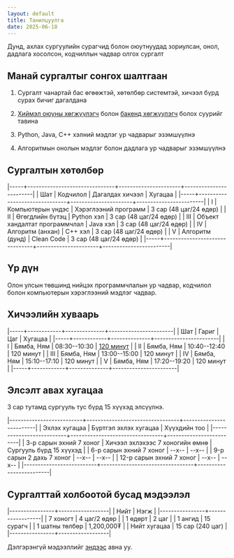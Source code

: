 ```yaml
---
layout: default
title: Танилцуулга
date: 2025-06-18
---
```


Дунд, ахлах сургуулийн сурагчид болон оюутнуудад зориулсан, онол, дадлага хосолсон, кодчиллын чадвар олгох сургалт

## Манай сургалтыг сонгох шалтгаан

1. Сургалт чанартай бас өгөөжтэй, хөтөлбөр системтэй, хичээл бүрд сурах бичиг дагалдана
   
1. [Хиймэл оюуны хөгжүүлэгч](/faq#ai) болон [бакенд хөгжүүлэгч](/backend) болох суурийг тавина

1. Python, Java, C++ хэлний мэдлэг ур чадварыг эзэмшүүлнэ

1. Алгоритмын онолын мэдлэг болон дадлага ур чадварыг эзэмшүүлнэ

## Сургалтын хөтөлбөр

|-----+-------------------------------+----------------------+------------------------|
| Шат | Кодчилол                      | Дагалдах хичээл      | Хугацаа                |
|-----+-------------------------------+----------------------+------------------------|
| I   | Компьютерын үндэс             | Хэрэглээний программ | 3 сар (48 цаг/24 өдөр) |
| II  | Өгөгдлийн бүтэц               | Python хэл           | 3 сар (48 цаг/24 өдөр) |
| III | Объект хандалтат программчлал | Java хэл             | 3 сар (48 цаг/24 өдөр) |
| IV  | Алгоритм (анхан)              | C++ хэл              | 3 сар (48 цаг/24 өдөр) |
| V   | Алгоритм (дунд)               | Clean Code           | 3 сар (48 цаг/24 өдөр) |
|-----+-------------------------------+----------------------+------------------------|

## Үр дүн

Олон улсын төвшинд нийцэх программчлалын ур чадвар, кодчилол болон компьютерын хэрэглээний мэдлэг чадвар.

## Хичээлийн хуваарь

|-----+------------+--------------+-----------------------|
| Шат | Гариг      |          Цаг | Хугацаа               |
|-----+------------+--------------+-----------------------|
| I   | Бямба, Ням | 08:30--10:30 | [120 минут](/faq#120) |
| II  | Бямба, Ням | 10:40--12:40 | 120 минут             |
| III | Бямба, Ням | 13:00--15:00 | 120 минут             |
| IV  | Бямба, Ням | 15:10--17:10 | 120 минут             |
| V   | Бямба, Ням | 17:20--19:20 | 120 минут             |
|-----+------------+--------------+-----------------------|

## Элсэлт авах хугацаа

3 сар тутамд сургууль тус бүрд 15 хүүхэд элсүүлнэ.

|--------------------------+---------------------------------+-------------------------|
| Эхлэх хугацаа            | Бүртгэл эхлэх хугацаа           | Хүүхдийн тоо            |
|--------------------------+---------------------------------+-------------------------|
| 3-р сарын эхний 7 хоног  | Хичээл эхлэхээс 7 хоногийн өмнө | Сургууль бүрд 15 хүүхэд |
| 6-р сарын эхний 7 хоног  | --x--                           | --x--                   |
| 9-р сарын 2 дахь 7 хоног | --x--                           | --x--                   |
| 12-р сарын эхний 7 хоног | --x--                           | --x--                   |
|--------------------------+---------------------------------+-------------------------|

## Сургалттай холбоотой бусад мэдээлэл

|----------------+------------------|
| Нийт           | Нэгж             |
|----------------+------------------|
| 7 хоногт       | 4 цаг/2 өдөр     |
| 1 өдөрт        | 2 цаг            |
| 1 ангид        | 15 сурагч        |
| 1 шатны төлбөр | 1,200,000₮       |
| Нийт хугацаа   | 15 сар (240 цаг) |
|----------------+------------------|

Дэлгэрэнгүй мэдээллийг [эндээс](./faq) авна уу.

<!-- SEO-д зориулсан далд шошго -->
<div style="display: none;">
  {% include tags.html %}
</div>
